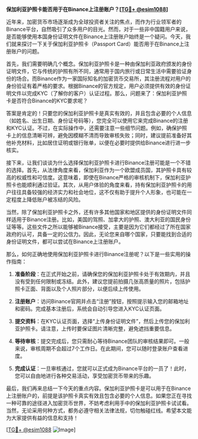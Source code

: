 **保加利亚护照卡能否用于在Binance上注册账户？[[TG💪+ @esim1088](https://t.me/s/esim1088)]**

近年来，加密货币市场逐渐成为全球投资者关注的焦点，而作为行业领军者的Binance平台，自然吸引了众多用户的目光。然而，对于一些非中国籍用户来说，是否能够使用本国身份证明文件在Binance上注册账户始终是一个疑问。今天，我们就来探讨一下关于保加利亚护照卡（Passport Card）能否用于在Binance上注册账户的问题。

首先，我们需要明确几个概念。保加利亚护照卡是一种由保加利亚政府颁发的身份证明文件，它与传统的护照有所不同，通常用于国内旅行或日常生活中需要验证身份的场合。而Binance作为一家国际知名的加密货币交易所，其注册流程对用户的身份验证有着严格的要求。根据Binance的官方规定，用户必须提供有效的身份证明文件以完成KYC（了解你的客户）认证过程。那么，问题来了：保加利亚护照卡是否符合Binance的KYC要求呢？

答案是肯定的！只要您的保加利亚护照卡是真实有效的，并且包含必要的个人信息（如姓名、出生日期、身份证号码等），您完全可以使用它来完成Binance的注册和KYC认证。不过，在实际操作中，还需要注意一些细节问题。例如，确保护照卡上的信息清晰可辨，避免因模糊不清而导致审核失败；同时，建议提前准备好其他补充材料，比如居住证明或银行账单，以便在必要时提供给Binance进行进一步核实。

接下来，让我们谈谈为什么选择保加利亚护照卡进行Binance注册可能是一个不错的选择。首先，从法律角度来看，保加利亚作为一个欧盟成员国，其护照卡具有较高的权威性和可信度。这意味着，即使在Binance严格的审核机制下，保加利亚护照卡也能顺利通过验证。其次，从用户体验的角度来看，持有保加利亚护照卡的用户往往具备较强的经济实力和社会地位，这不仅有助于提升个人形象，也可能在一定程度上降低账户被冻结的风险。

当然，除了保加利亚护照卡之外，还有许多其他国家和地区提供的身份证明文件同样适用于Binance注册。比如，美国的驾照、加拿大的护照、澳大利亚的国民身份证等等。这些文件之所以能够被Binance接受，主要是因为它们都经过了所在国家政府的认可，具备一定的公信力。因此，无论您来自哪个国家，只要能找到合适的身份证明文件，都可以尝试在Binance上注册账户。

那么，如何正确地使用保加利亚护照卡进行Binance注册呢？以下是一些实用的操作指南：

1. **准备阶段**：在正式开始之前，请确保您的保加利亚护照卡处于有效期内，并且没有受到任何限制或冻结。此外，建议您提前拍摄几张高质量的照片，包括护照卡正面、背面以及个人照片部分，以便后续上传使用。
   
2. **注册账户**：访问Binance官网并点击“注册”按钮，按照提示输入您的邮箱地址和密码。完成基本注册后，系统会自动引导您进入KYC认证页面。
   
3. **提交资料**：在KYC认证页面，选择“上传身份证明文件”，然后上传您的保加利亚护照卡。请注意，上传时要保证图片清晰完整，避免遮挡重要信息。
   
4. **等待审核**：提交完成后，您只需耐心等待Binance团队的审核结果即可。一般来说，审核周期不会超过7个工作日。在此期间，您可以随时登录账户查看进度。

5. **完成认证**：一旦审核通过，您就可以正式成为Binance平台的一员了！此时，您可以自由地进行各种交易活动，享受加密货币带来的乐趣。

最后，我们再来总结一下今天的重点内容。保加利亚护照卡是可以用于在Binance上注册账户的，前提是该护照卡真实有效且包含必要的个人信息。如果您正在寻找一种可靠的途径进入加密货币世界，不妨考虑利用手中的保加利亚护照卡试试看。当然，无论采用何种方式，都务必遵守相关法律法规，切勿触碰红线。希望本文能为大家提供有益的信息和支持！

[[TG💪+ @esim1088](https://t.me/s/esim1088) ![Image](https://i.postimg.cc/4NQfJmqS/Snipaste-2025-05-13-00-14-12.png)]